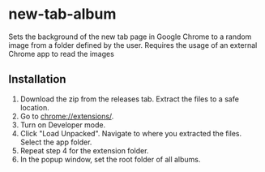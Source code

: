 # new-tab-album

Sets the background of the new tab page in Google Chrome to a random image from a folder defined by the user. Requires the usage of an external Chrome app to read the images

## Installation

1. Download the zip from the releases tab. Extract the files to a safe location.
2. Go to <chrome://extensions/>.
3. Turn on Developer mode.
4. Click "Load Unpacked". Navigate to where you extracted the files. Select the app folder.
5. Repeat step 4 for the extension folder.
6. In the popup window, set the root folder of all albums.
